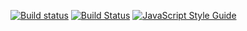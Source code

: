 [![Build status](https://ci.appveyor.com/api/projects/status/805x3wrk010vypuv?svg=true)](https://ci.appveyor.com/project/TimelordUK/jspf-md-demo)
[![Build Status](https://travis-ci.org/TimelordUK/jspf-md-demo.svg?branch=master)](https://travis-ci.org/TimelordUK/jspf-md-demo)
[![JavaScript Style Guide](https://img.shields.io/badge/code_style-standard-brightgreen.svg)](https://standardjs.com)
